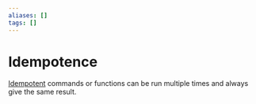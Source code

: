 ```yaml
---
aliases: []
tags: []
---
```

# Idempotence

[Idempotent](https://wikipedia.org/wiki/idempotence) commands or functions can be run multiple times and always give the same result.